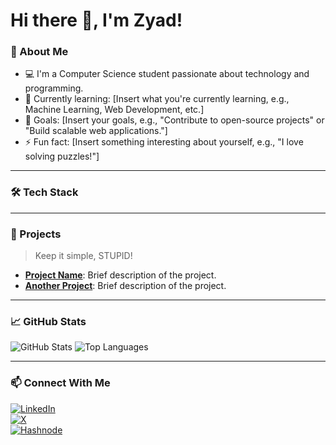 # Hi there 👋, I'm Zyad!



### 🌟 About Me
- 💻 I'm a Computer Science student passionate about technology and programming.
- 🌱 Currently learning: [Insert what you're currently learning, e.g., Machine Learning, Web Development, etc.]
- 🎯 Goals: [Insert your goals, e.g., "Contribute to open-source projects" or "Build scalable web applications."]
- ⚡ Fun fact: [Insert something interesting about yourself, e.g., "I love solving puzzles!"]

---

### 🛠️ Tech Stack


---

### 🌟 Projects

> Keep it simple, STUPID!

- [**Project Name**](https://github.com/yourusername/project-name): Brief description of the project.
- [**Another Project**](https://github.com/yourusername/another-project): Brief description of the project.

---

### 📈 GitHub Stats
![GitHub Stats](https://github-readme-stats.vercel.app/api?username=Zyadamr-dev&show_icons=true&theme=radical)
![Top Languages](https://github-readme-stats.vercel.app/api/top-langs/?username=Zyadamr-dev&layout=compact&theme=radical)

---

### 📫 Connect With Me

[![LinkedIn](https://raw.githubusercontent.com/ZyadAmr-dev/ZyadAmr-dev/master/images/logos/linkedin.png)](https://www.example.com)  
[![X](https://raw.githubusercontent.com/ZyadAmr-dev/ZyadAmr-dev/master/images/logos/X.png)](https://www.example.com)  
[![Hashnode](https://raw.githubusercontent.com/ZyadAmr-dev/ZyadAmr-dev/master/images/logos/hashnode.png)](https://www.example.com) 
